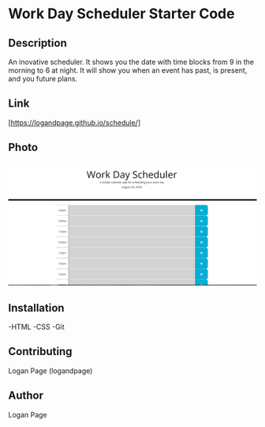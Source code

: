 # Work Day Scheduler Starter Code

## Description 
An inovative scheduler. It shows you the date with time blocks from 9 in the morning to 6 at night. It will show you when an event has past, is present, and you future plans.

## Link
[https://logandpage.github.io/schedule/]

## Photo
![photo](/photo/schedule.jpg)

## Installation
-HTML
-CSS
-Git

## Contributing
Logan Page (logandpage)

## Author
Logan Page

